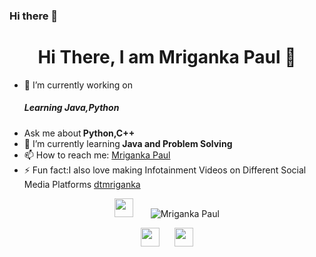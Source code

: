 ### Hi there 👋

<!--
**mriganka56/mriganka56** is a ✨ _special_ ✨ repository because its `README.md` (this file) appears on your GitHub profile.

Here are some ideas to get you started:

- 🔭 I’m currently working on ...
- 🌱 I’m currently learning ...
- 👯 I’m looking to collaborate on ...
- 🤔 I’m looking for help with ...
- 💬 Ask me about ...
- 📫 How to reach me: ...
- 😄 Pronouns: ...
- ⚡ Fun fact: ...
-->
<h1 align="center">Hi There, I am Mriganka Paul 👋</h1>

- 🔭 I’m currently working on <h5>Learning Java,Python</h5>
- Ask me about<strong> Python,C++ </strong>
- 🌱 I’m currently learning<strong> Java and Problem Solving </strong>
- 📫 How to reach me: <a href="https://www.linkedin.com/in/mriganka-paul-240683224/" target="_blank">Mriganka Paul</a>
- ⚡ Fun fact:I also love making Infotainment Videos on Different Social Media Platforms <a href="https://www.instagram.com/dtmriganka/" target="_blank"> dtmriganka</a>

<p align="center">
  <a href="https://www.instagram.com/dtmriganka/" target="_blank"><img src="" height="30" width="30"></a>&nbsp;&nbsp;&nbsp;&nbsp;&nbsp;&nbsp;
  <img src="https://github-readme-stats.vercel.app/api?username=mriganka56&show_icons=true" alt="Mriganka Paul">
 </p>
 
 <p align="center">
  <a href="https://www.linkedin.com/in/mriganka-paul-240683224/" target="_blank"><img src="https://cdn.jsdeliver.net/npm/simple-icons@3.0.1/icons/linkedin.svg" height="30" width="30"></a>
  &nbsp;&nbsp;&nbsp;&nbsp;
  <a href="https://www.instagram.com/dtmriganka/" target="_blank"><img src="https://cdn.jsdeliver.net/npm/simple-icons@3.0.1/icons/instagram.svg" height="30" width="30"></a>
 </p>

